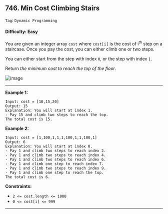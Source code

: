 ## 746. Min Cost Climbing Stairs

```Tag```: ```Dynamic Programming```

#### Difficulty: Easy

You are given an integer array ```cost``` where ```cost[i]``` is the cost of i<sup>th</sup> step on a staircase. Once you pay the cost, you can either climb one or two steps.

You can either start from the step with index ```0```, or the step with index ```1```.

Return _the minimum cost to reach the top of the floor_.

![image](https://user-images.githubusercontent.com/35042430/218664062-1878a5c7-f879-491d-9f0c-212c08687493.png)

---

__Example 1:__
```
Input: cost = [10,15,20]
Output: 15
Explanation: You will start at index 1.
- Pay 15 and climb two steps to reach the top.
The total cost is 15.
```

__Example 2:__
```
Input: cost = [1,100,1,1,1,100,1,1,100,1]
Output: 6
Explanation: You will start at index 0.
- Pay 1 and climb two steps to reach index 2.
- Pay 1 and climb two steps to reach index 4.
- Pay 1 and climb two steps to reach index 6.
- Pay 1 and climb one step to reach index 7.
- Pay 1 and climb two steps to reach index 9.
- Pay 1 and climb one step to reach the top.
The total cost is 6.
```

__Constraints:__

- ```2 <= cost.length <= 1000```
- ```0 <= cost[i] <= 999```

---
